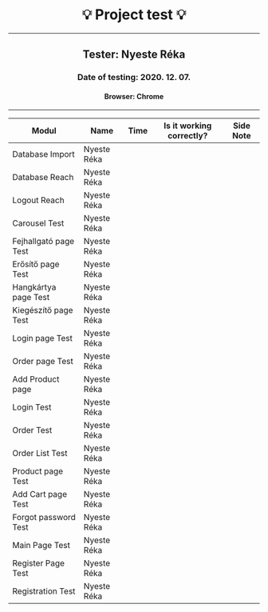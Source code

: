 <h1 align= "center">💡️ Project test 💡️</h1>
<hr>
<h2 align= "center"> Tester: Nyeste Réka </h2>
<h3 align= "center"> Date of testing: 2020. 12. 07. </h3>
<h4 align= "center"> Browser: Chrome  </h3>
<hr>

| Modul | Name | Time | Is it working correctly? | Side Note |
|-------|------|------|--------------------------|-----------|
| Database Import| Nyeste Réka | | | |
| Database Reach| Nyeste Réka | | | |
| Logout Reach | Nyeste Réka | | | |
| Carousel Test | Nyeste Réka | | | |
| Fejhallgató page Test | Nyeste Réka | | | |
| Erősítő page Test | Nyeste Réka | | | |
| Hangkártya page Test | Nyeste Réka | | | |
| Kiegészítő page Test | Nyeste Réka | | | |
| Login page Test | Nyeste Réka | | | |
| Order page Test | Nyeste Réka | | | |
| Add Product page | Nyeste Réka | | | |
| Login Test | Nyeste Réka | | | |
| Order Test | Nyeste Réka | | | |
| Order List Test | Nyeste Réka | | | |
| Product page Test | Nyeste Réka | | | |
| Add Cart page Test | Nyeste Réka | | | |
| Forgot password Test | Nyeste Réka | | | |
| Main Page Test | Nyeste Réka | | | |
| Register Page Test | Nyeste Réka | | | |
| Registration Test | Nyeste Réka | | | |


